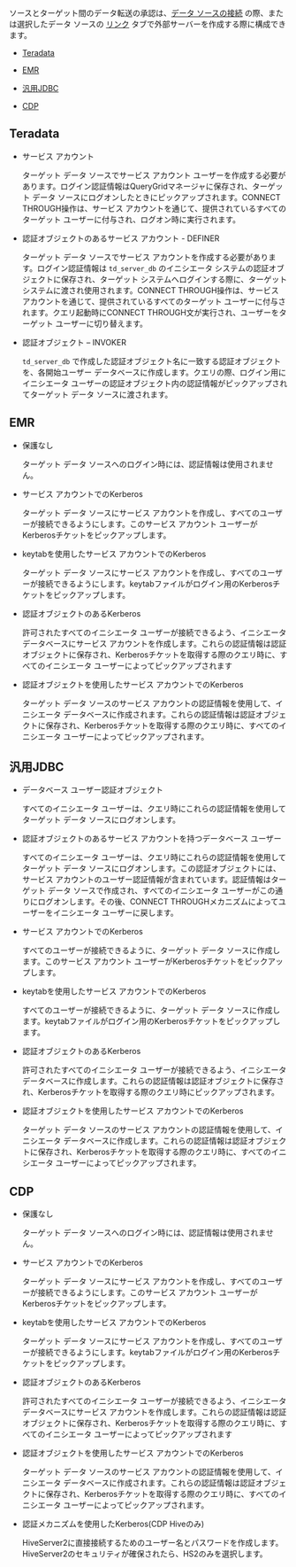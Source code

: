 ソースとターゲット間のデータ転送の承認は、[データ ソースの接続](znp1640282079399.md) の際、または選択したデータ ソースの [リンク](kzu1674159463068.md) タブで外部サーバーを作成する際に構成できます。

-   [Teradata](#Teradata)

-   [EMR](#EMR)

-   [汎用JDBC](#GenericJDBC)

-   [CDP](#CDP)

Teradata
--------

-   サービス アカウント

    ターゲット データ ソースでサービス アカウント ユーザーを作成する必要があります。ログイン認証情報はQueryGridマネージャに保存され、ターゲット データ ソースにログオンしたときにピックアップされます。CONNECT THROUGH操作は、サービス アカウントを通じて、提供されているすべてのターゲット ユーザーに付与され、ログオン時に実行されます。

-   認証オブジェクトのあるサービス アカウント - DEFINER

    ターゲット データ ソースでサービス アカウントを作成する必要があります。ログイン認証情報は `td_server_db` のイニシエータ システムの認証オブジェクトに保存され、ターゲット システムへログインする際に、ターゲット システムに渡され使用されます。CONNECT THROUGH操作は、サービス アカウントを通じて、提供されているすべてのターゲット ユーザーに付与されます。クエリ起動時にCONNECT THROUGH文が実行され、ユーザーをターゲット ユーザーに切り替えます。

-   認証オブジェクト – INVOKER

    `td_server_db` で作成した認証オブジェクト名に一致する認証オブジェクトを、各開始ユーザー データベースに作成します。クエリの際、ログイン用にイニシエータ ユーザーの認証オブジェクト内の認証情報がピックアップされてターゲット データ ソースに渡されます。

EMR
---

-   保護なし

    ターゲット データ ソースへのログイン時には、認証情報は使用されません。

-   サービス アカウントでのKerberos

    ターゲット データ ソースにサービス アカウントを作成し、すべてのユーザーが接続できるようにします。このサービス アカウント ユーザーがKerberosチケットをピックアップします。

-   keytabを使用したサービス アカウントでのKerberos

    ターゲット データ ソースにサービス アカウントを作成し、すべてのユーザーが接続できるようにします。keytabファイルがログイン用のKerberosチケットをピックアップします。

-   認証オブジェクトのあるKerberos

    許可されたすべてのイニシエータ ユーザーが接続できるよう、イニシエータ データベースにサービス アカウントを作成します。これらの認証情報は認証オブジェクトに保存され、Kerberosチケットを取得する際のクエリ時に、すべてのイニシエータ ユーザーによってピックアップされます

-   認証オブジェクトを使用したサービス アカウントでのKerberos

    ターゲット データ ソースのサービス アカウントの認証情報を使用して、イニシエータ データベースに作成されます。これらの認証情報は認証オブジェクトに保存され、Kerberosチケットを取得する際のクエリ時に、すべてのイニシエータ ユーザーによってピックアップされます。

汎用JDBC
--------

-   データベース ユーザー認証オブジェクト

    すべてのイニシエータ ユーザーは、クエリ時にこれらの認証情報を使用してターゲット データ ソースにログオンします。

-   認証オブジェクトのあるサービス アカウントを持つデータベース ユーザー

    すべてのイニシエータ ユーザーは、クエリ時にこれらの認証情報を使用してターゲット データ ソースにログオンします。この認証オブジェクトには、サービス アカウントのユーザー認証情報が含まれています。認証情報はターゲット データ ソースで作成され、すべてのイニシエータ ユーザーがこの通りにログオンします。その後、CONNECT THROUGHメカニズムによってユーザーをイニシエータ ユーザーに戻します。

-   サービス アカウントでのKerberos

    すべてのユーザーが接続できるように、ターゲット データ ソースに作成します。このサービス アカウント ユーザーがKerberosチケットをピックアップします。

-   keytabを使用したサービス アカウントでのKerberos

    すべてのユーザーが接続できるように、ターゲット データ ソースに作成します。keytabファイルがログイン用のKerberosチケットをピックアップします。

-   認証オブジェクトのあるKerberos

    許可されたすべてのイニシエータ ユーザーが接続できるよう、イニシエータ データベースに作成します。これらの認証情報は認証オブジェクトに保存され、Kerberosチケットを取得する際のクエリ時にピックアップされます。

-   認証オブジェクトを使用したサービス アカウントでのKerberos

    ターゲット データ ソースのサービス アカウントの認証情報を使用して、イニシエータ データベースに作成します。これらの認証情報は認証オブジェクトに保存され、Kerberosチケットを取得する際のクエリ時に、すべてのイニシエータ ユーザーによってピックアップされます。

CDP
---

-   保護なし

    ターゲット データ ソースへのログイン時には、認証情報は使用されません。

-   サービス アカウントでのKerberos

    ターゲット データ ソースにサービス アカウントを作成し、すべてのユーザーが接続できるようにします。このサービス アカウント ユーザーがKerberosチケットをピックアップします。

-   keytabを使用したサービス アカウントでのKerberos

    ターゲット データ ソースにサービス アカウントを作成し、すべてのユーザーが接続できるようにします。keytabファイルがログイン用のKerberosチケットをピックアップします。

-   認証オブジェクトのあるKerberos

    許可されたすべてのイニシエータ ユーザーが接続できるよう、イニシエータ データベースにサービス アカウントを作成します。これらの認証情報は認証オブジェクトに保存され、Kerberosチケットを取得する際のクエリ時に、すべてのイニシエータ ユーザーによってピックアップされます

-   認証オブジェクトを使用したサービス アカウントでのKerberos

    ターゲット データ ソースのサービス アカウントの認証情報を使用して、イニシエータ データベースに作成されます。これらの認証情報は認証オブジェクトに保存され、Kerberosチケットを取得する際のクエリ時に、すべてのイニシエータ ユーザーによってピックアップされます。

-   認証メカニズムを使用したKerberos(CDP Hiveのみ)

    HiveServer2に直接接続するためのユーザー名とパスワードを作成します。HiveServer2のセキュリティが確保されたら、HS2のみを選択します。
